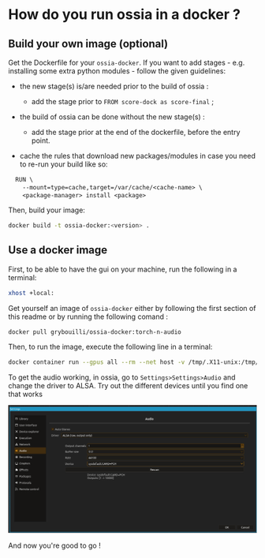 # How do you run ossia in a docker ?
## Build your own image (optional)
Get the Dockerfile for your `ossia-docker`. If you want to add stages - e.g. installing some extra python modules - follow the given guidelines:
<br>
* the new stage(s) is/are needed prior to the build of ossia : 
  * add the stage prior to `FROM score-dock as score-final` ;

* the build of ossia can be done without the new stage(s) : 
  * add the stage prior at the end of the dockerfile, before the entry point.

* cache the rules that download new packages/modules in case you need to re-run your build like so:
  
```docker
  RUN \
    --mount=type=cache,target=/var/cache/<cache-name> \
    <package-manager> install <package>
```

Then, build your image:
``` bash
docker build -t ossia-docker:<version> .
```
## Use a docker image

First, to be able to have the gui on your machine, run the following in a terminal:
```bash
xhost +local:
```

Get yourself an image of `ossia-docker` either by following the first section of this readme or by running the following comand :
```bash
docker pull grybouilli/ossia-docker:torch-n-audio
```

Then, to run the image, execute the following line in a terminal:
```bash
docker container run --gpus all --rm --net host -v /tmp/.X11-unix:/tmp/.X11-unix -v /dev/snd:/dev/snd --privileged -it ossia-docker:torch-n-audio
```

To get the audio working, in ossia, go to `Settings>Settings>Audio` and change the driver to ALSA. Try out the different devices until you find one that works

![example of audio settings](./audio-settings-ossia-docker.png)

And now you're good to go ! 
